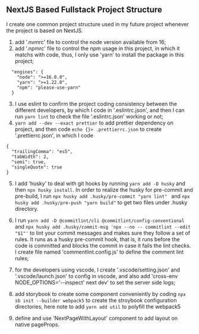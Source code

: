 ## NextJS Based Fullstack Project Structure 

I create one common project structure used in my future project whenever the project is based on NextJS.

1. add '.nvmrc' file to control the node version available from 16;
2. add '.npmrc' file to control the npm usage in this project, in which it matchs with code, thus, I only use 'yarn' to install the package in this project;
```
  "engines": {
    "node": ">=16.0.0",
    "yarn": ">=1.22.0",
    "npm": "please-use-yarn"
  }
```
3. I use eslint to confirm the project coding consistency between the different developers, by which I code in '.eslintrc.json', and then I can run `yarn lint` to check the file '.eslintrc.json' working or not;
4. `yarn add --dev --exact prettier` to add prettier dependency on project, and then code `echo {}> .prettierrc.json` to create '.prettierrc.json', in which I code 
```
{
  "trailingComma": "es5",
  "tabWidth": 2,
  "semi": true,
  "singleQuote": true
}
``` 
5. I add 'husky' to deal with git hooks by running `yarn add -D husky` and then `npx husky install`. In order to realize the husky for pre-commit and pre-build, I run `npx husky add .husky/pre-commit "yarn lint"
   ` and `npx husky add .husky/pre-push "yarn build"` to get two files under .husky directory.

6. I run `yarn add -D @commitlint/cli @commitlint/config-conventional` and `npx husky add .husky/commit-msg 'npx --no -- commitlint --edit "$1"'` to lint your commit messages and makes sure they follow a set of rules. It runs as a husky pre-commit hook, that is, it runs before the code is committed and blocks the commit in case it fails the lint checks. I create file named 'commentlint.config.js' to define the comment lint rules;
7. for the developers using vscode, I create '.vscode/setting.json' and '.vscode/launch.json' to config in vscode, and also add 'cross-env NODE_OPTIONS='--inspect' next dev' to set the server side logs;
8. add storybook to create some component conveniently by coding `npx sb init --builder webpack5` to create the stroybook configuration directories, here note to add `yarn add util` to polyfill the webpack5 
9. define and use 'NextPageWithLayout' component to add layout on native pageProps.
